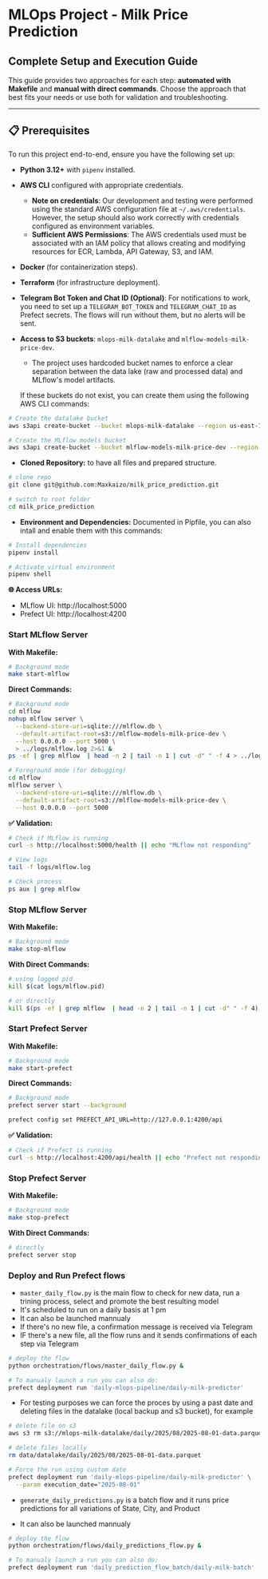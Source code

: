# MLOps Project - Milk Price Prediction
## Complete Setup and Execution Guide

This guide provides two approaches for each step: **automated with Makefile** and **manual with direct commands**. Choose the approach that best fits your needs or use both for validation and troubleshooting.

---

## 📋 Prerequisites

To run this project end-to-end, ensure you have the following set up:

-   **Python 3.12+** with `pipenv` installed.
-   **AWS CLI** configured with appropriate credentials.
    - **Note on credentials**: Our development and testing were performed using the standard AWS configuration file at `~/.aws/credentials`. However, the setup should also work correctly with credentials configured as environment variables.
    - **Sufficient AWS Permissions**: The AWS credentials used must be associated with an IAM policy that allows creating and modifying resources for ECR, Lambda, API Gateway, S3, and IAM.
-   **Docker** (for containerization steps).
-   **Terraform** (for infrastructure deployment).
-   **Telegram Bot Token and Chat ID (Optional)**: For notifications to work, you need to set up a `TELEGRAM_BOT_TOKEN` and `TELEGRAM_CHAT_ID` as Prefect secrets. The flows will run without them, but no alerts will be sent.
-   **Access to S3 buckets**: `mlops-milk-datalake` and `mlflow-models-milk-price-dev`.
    -   The project uses hardcoded bucket names to enforce a clear separation between the data lake (raw and processed data) and MLflow's model artifacts.

    If these buckets do not exist, you can create them using the following AWS CLI commands:
```bash
# Create the datalake bucket
aws s3api create-bucket --bucket mlops-milk-datalake --region us-east-1

# Create the MLflow models bucket
aws s3api create-bucket --bucket mlflow-models-milk-price-dev --region us-east-1
```
-   **Cloned Repository:** to have all files and prepared structure. 
```bash
# clone repo
git clone git@github.com:Maxkaizo/milk_price_prediction.git

# switch to root folder
cd milk_price_prediction
```
-   **Environment and Dependencies:** Documented in Pipfile, you can also intall and enable them with this commands:
```bash
# Install dependencies
pipenv install

# Activate virtual environment
pipenv shell
```

**🌐 Access URLs:**
- MLflow UI: http://localhost:5000
- Prefect UI: http://localhost:4200


### Start MLflow Server

**With Makefile:**
```bash
# Background mode
make start-mlflow
```

**Direct Commands:**
```bash
# Background mode
cd mlflow
nohup mlflow server \
  --backend-store-uri=sqlite:///mlflow.db \
  --default-artifact-root=s3://mlflow-models-milk-price-dev \
  --host 0.0.0.0 --port 5000 \
  > ../logs/mlflow.log 2>&1 &
ps -ef | grep mlflow  | head -n 2 | tail -n 1 | cut -d" " -f 4 > ../logs/mlflow.pid

# Foreground mode (for debugging)
cd mlflow
mlflow server \
  --backend-store-uri=sqlite:///mlflow.db \
  --default-artifact-root=s3://mlflow-models-milk-price-dev \
  --host 0.0.0.0 --port 5000
```

**✅ Validation:**
```bash
# Check if MLflow is running
curl -s http://localhost:5000/health || echo "MLflow not responding"

# View logs
tail -f logs/mlflow.log

# Check process
ps aux | grep mlflow
```
### Stop MLflow Server

**With Makefile:**
```bash
# Background mode
make stop-mlflow
```

**With Direct Commands:**
```bash
# using logged pid
kill $(cat logs/mlflow.pid)

# or directly
kill $(ps -ef | grep mlflow  | head -n 2 | tail -n 1 | cut -d" " -f 4)
```

### Start Prefect Server

**With Makefile:**
```bash
# Background mode
make start-prefect
```

**Direct Commands:**
```bash
# Background mode
prefect server start --background

prefect config set PREFECT_API_URL=http://127.0.0.1:4200/api

```

**✅ Validation:**
```bash
# Check if Prefect is running
curl -s http://localhost:4200/api/health || echo "Prefect not responding"
```

### Stop Prefect Server

**With Makefile:**
```bash
# Background mode
make stop-prefect
```

**With Direct Commands:**
```bash
# directly
prefect server stop
```

### Deploy and Run Prefect flows

- `master_daily_flow.py` is the main flow to check for new data, run a trining process, select and promote the best resulting model
- It's scheduled to run on a daily basis at 1 pm 
- It can also be launched mannualy
- If there's no new file, a confirmation message is received via Telegram
- IF there's a new file, all the flow runs and it sends confirmations of each step via Telegram

```bash
# deploy the flow
python orchestration/flows/master_daily_flow.py &

# To manualy launch a run you can also do:
prefect deployment run 'daily-mlops-pipeline/daily-milk-predictor'


```
- For testing purposes we can force the proces by using a past date and deleting files in the datalake (local backup and s3 bucket), for example

```bash
# delete file on s3
aws s3 rm s3://mlops-milk-datalake/daily/2025/08/2025-08-01-data.parquet

# delete files locally
rm data/datalake/daily/2025/08/2025-08-01-data.parquet

# Force the run using custom date
prefect deployment run 'daily-mlops-pipeline/daily-milk-predictor' \
  --param execution_date="2025-08-01"
```

- `generate_daily_predictions.py` is a batch flow and it runs price predictions for all variations of State, City, and Product

- It can also be launched mannualy


```bash
# deploy the flow
python orchestration/flows/daily_predictions_flow.py &

# To manualy launch a run you can also do:
prefect deployment run 'daily_prediction_flow_batch/daily-milk-batch'
```



